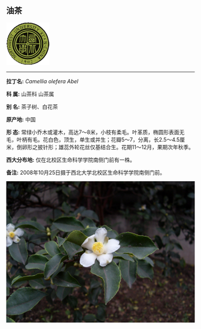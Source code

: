 ## 油茶

![西北大学校园网络植物志](JPG/nwu.gif)

---

**拉丁名:**  _Camellia olefera Abel_

**科 属:** 山茶科 山茶属

**别 名:** 茶子树、白花茶

**原产地:** 中国

**形  态:** 常绿小乔木或灌木，高达7～8米，小枝有柔毛。叶革质，椭圆形表面无毛，叶柄有毛。花白色，顶生，单生或并生；花瓣5～7，分离，长2.5～4.5厘米，倒卵形之披针形；雄蕊外轮花丝仅基结合生。花期11～12月，果期次年秋季。

**西大分布地:** 仅在北校区生命科学学院南侧门前有一株。

**备注:** 2008年10月25日摄于西北大学北校区生命科学学院南侧门前。　

![油茶](JPG/油茶.JPG) 

